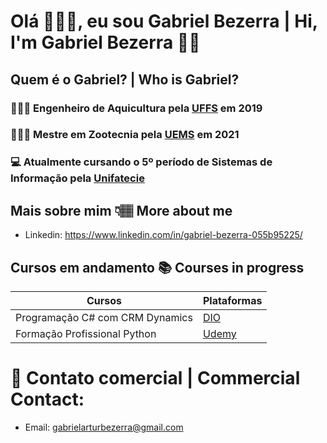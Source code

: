# **Olá 🙋🏽‍♂️, eu sou Gabriel Bezerra | Hi, I'm Gabriel Bezerra 👋🏽**
## Quem é o Gabriel? | Who is Gabriel?

### 👨🏽‍🎓 **Engenheiro de Aquicultura pela [UFFS](https://www.uffs.edu.br/campi/laranjeiras-do-sul) em 2019**
### 👨🏽‍🏫 **Mestre em Zootecnia pela [UEMS](https://portal.uems.br/aquidauana) em 2021**
### 💻 **Atualmente cursando o 5º período de Sistemas de Informação pela [Unifatecie](https://unifatecie.edu.br/site/)**

## **Mais sobre mim 👇🏽 More about me**
* Linkedin: https://www.linkedin.com/in/gabriel-bezerra-055b95225/

## **Cursos em andamento 📚 Courses in progress**

| Cursos | Plataformas |
|-------|---------|
|Programação C# com CRM Dynamics | [DIO](https://web.dio.me/track/coding-future-avanade-programacao-c-com-crm-dynamics)|
|Formação Profissional Python | [Udemy](https://www.udemy.com/course/formacao-python/)|

# 📨 Contato comercial | Commercial Contact:
- Email: gabrielarturbezerra@gmail.com
